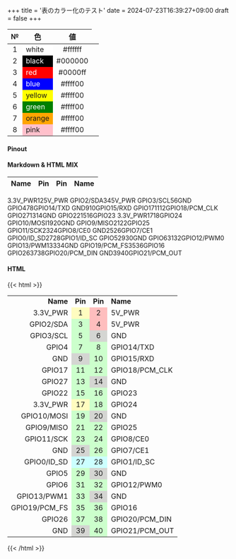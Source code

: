 +++
title = '表のカラー化のテスト'
date = 2024-07-23T16:39:27+09:00
draft = false
+++

|№|色|値|
|:-:|:-:|:-:|
|1<td bgcolor=white>white|#ffffff|
|2<td bgcolor=black><font color=white>black|#000000|
|3<td bgcolor=red><font color=white>red|#0000ff|
|4<td bgcolor=blue><font color=white>blue|#ffff00|
|5<td bgcolor=yellow>yellow|#ffff00|
|6<td bgcolor=green><font color=white>green|#ffff00|
|7<td bgcolor=orange>orange|#ffff00|
|8<td bgcolor=pink>pink|#ffff00|

#### Pinout

#### Markdown & HTML MIX

|Name|Pin|Pin|Name|
|---:|:---|:---:|:---|
3.3V_PWR<td align="center" bgcolor="fffcc">1<td align="center" bgcolor="febebe">2<td align="left">5V_PWR
GPIO2/SDA<td align="center" bgcolor="ccffcc">3<td align="center" bgcolor="febebe">4<td align="left">5V_PWR
GPIO3/SCL<td align="center" bgcolor="ccffcc">5<td align="center" bgcolor="d4d5d2">6<td align="left">GND
GPIO4<td align="center" bgcolor="ccffcc">7<td align="center" bgcolor="ccffcc">8<td align="left">GPIO14/TXD
GND<td align="center" bgcolor="d4d5d2">9<td align="center" bgcolor="ccffcc">10<td align="left">GPIO15/RXD
GPIO17<td align="center" bgcolor="ccffcc">11<td align="center" bgcolor="ccffcc">12<td align="left">GPIO18/PCM_CLK
GPIO27<td align="center" bgcolor="ccffcc">13<td align="center" bgcolor="d4d5d2">14<td align="left">GND
GPIO22<td align="center" bgcolor="ccffcc">15<td align="center" bgcolor="ccffcc">16<td align="left">GPIO23
3.3V_PWR<td align="center" bgcolor="fffcc">17<td align="center" bgcolor="ccffcc">18<td align="left">GPIO24
GPIO10/MOSI<td align="center" bgcolor="ccffcc">19<td align="center" bgcolor="d4d5d2">20<td align="left">GND
GPIO9/MISO<td align="center" bgcolor="ccffcc">21<td align="center" bgcolor="ccffcc">22<td align="left">GPIO25
GPIO11/SCK<td align="center" bgcolor="ccffcc">23<td align="center" bgcolor="ccffcc">24<td align="left">GPIO8/CE0
GND<td align="center" bgcolor="d4d5d2">25<td align="center" bgcolor="ccffcc">26<td align="left">GPIO7/CE1
GPIO0/ID_SD<td align="center" bgcolor="ccffff">27<td align="center" bgcolor="ccffff">28<td align="left">GPIO1/ID_SC
GPIO5<td align="center" bgcolor="ccffcc">29<td align="center" bgcolor="d4d5d2">30<td align="left">GND
GPIO6<td align="center" bgcolor="ccffcc">31<td align="center" bgcolor="ccffcc">32<td align="left">GPIO12/PWM0
GPIO13/PWM1<td align="center" bgcolor="ccffcc">33<td align="center" bgcolor="d4d5d2">34<td align="left">GND
GPIO19/PCM_FS<td align="center" bgcolor="ccffcc">35<td align="center" bgcolor="ccffcc">36<td align="left">GPIO16
GPIO26<td align="center" bgcolor="ccffcc">37<td align="center" bgcolor="ccffcc">38<td align="left">GPIO20/PCM_DIN
GND<td align="center" bgcolor="d4d5d2">39<td align="center" bgcolor="ccffcc">40<td align="left">GPIO21/PCM_OUT

#### HTML
{{< html >}}
<table>
<tr>
<td align="right"><b>Name
<td align="center"><b>Pin
<td align="center"><b>Pin
<td align="left"><b>Name
<tr>
<td align="right">3.3V_PWR
<td align="center" bgcolor="fffcc">1
<td align="center" bgcolor="febebe">2
<td align="left">5V_PWR
<tr>
<td align="right">GPIO2/SDA
<td align="center" bgcolor="ccffcc">3<td align="center" bgcolor="febebe">4
<td align="left">5V_PWR
<tr>
<td align="right">GPIO3/SCL
<td align="center" bgcolor="ccffcc">5
<td align="center" bgcolor="d4d5d2">6
<td align="left">GND
<tr>
<td align="right">GPIO4
<td align="center" bgcolor="ccffcc">7
<td align="center" bgcolor="ccffcc">8
<td align="left">GPIO14/TXD
<tr>
<td align="right">GND
<td align="center" bgcolor="d4d5d2">9
<td align="center" bgcolor="ccffcc">10
<td align="left">GPIO15/RXD
<tr>
<td align="right">GPIO17<td align="center" bgcolor="ccffcc">11
<td align="center" bgcolor="ccffcc">12
<td align="left">GPIO18/PCM_CLK
<tr>
<td align="right">GPIO27<td align="center" bgcolor="ccffcc">13
<td align="center" bgcolor="d4d5d2">14
<td align="left">GND
<tr>
<td align="right">GPIO22
<td align="center" bgcolor="ccffcc">15
<td align="center" bgcolor="ccffcc">16
<td align="left">GPIO23
<tr>
<td align="right">3.3V_PWR
<td align="center" bgcolor="fffcc">17
<td align="center" bgcolor="ccffcc">18
<td align="left">GPIO24
<tr>
<td align="right">GPIO10/MOSI<td align="center" bgcolor="ccffcc">19
<td align="center" bgcolor="d4d5d2">20
<td align="left">GND
<tr>
<td align="right">GPIO9/MISO<td align="center" bgcolor="ccffcc">21
<td align="center" bgcolor="ccffcc">22
<td align="left">GPIO25
<tr>
<td align="right">GPIO11/SCK
<td align="center" bgcolor="ccffcc">23
<td align="center" bgcolor="ccffcc">24
<td align="left">GPIO8/CE0
<tr>
<td align="right">GND<td align="center" bgcolor="d4d5d2">25
<td align="center" bgcolor="ccffcc">26
<td align="left">GPIO7/CE1
<tr>
<td align="right">GPIO0/ID_SD<td align="center" bgcolor="ccffff">27
<td align="center" bgcolor="ccffff">28
<td align="left">GPIO1/ID_SC
<tr>
<td align="right">GPIO5<td align="center" bgcolor="ccffcc">29
<td align="center" bgcolor="d4d5d2">30
<td align="left">GND
<tr>
<td align="right">GPIO6
<td align="center" bgcolor="ccffcc">31
<td align="center" bgcolor="ccffcc">32
<td align="left">GPIO12/PWM0
<tr>
<td align="right">GPIO13/PWM1
<td align="center" bgcolor="ccffcc">33
<td align="center" bgcolor="d4d5d2">34
<td align="left">GND
<tr>
<td align="right">GPIO19/PCM_FS
<td align="center" bgcolor="ccffcc">35
<td align="center" bgcolor="ccffcc">36
<td align="left">GPIO16
<tr>
<td align="right">GPIO26
<td align="center" bgcolor="ccffcc">37
<td align="center" bgcolor="ccffcc">38
<td align="left">GPIO20/PCM_DIN
<tr>
<td align="right">GND
<td align="center" bgcolor="d4d5d2">39
<td align="center" bgcolor="ccffcc">40
<td align="left">GPIO21/PCM_OUT
</table>
 {{< /html >}}